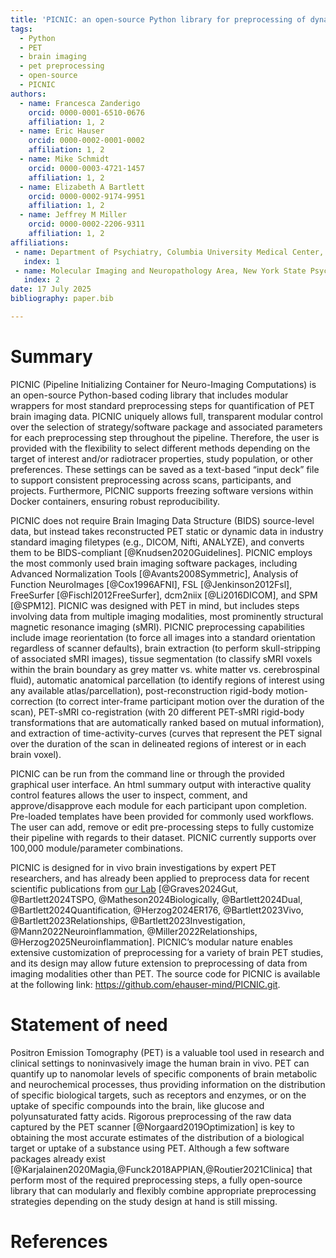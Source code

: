 ```yaml
---
title: 'PICNIC: an open-source Python library for preprocessing of dynamic Positron Emission Tomography (PET) brain imaging data'
tags:
  - Python
  - PET
  - brain imaging
  - pet preprocessing
  - open-source
  - PICNIC
authors:
  - name: Francesca Zanderigo
    orcid: 0000-0001-6510-0676
    affiliation: 1, 2
  - name: Eric Hauser
    orcid: 0000-0002-0001-0002
    affiliation: 1, 2
  - name: Mike Schmidt
    orcid: 0000-0003-4721-1457
    affiliation: 1, 2
  - name: Elizabeth A Bartlett
    orcid: 0000-0002-9174-9951
    affiliation: 1, 2
  - name: Jeffrey M Miller
    orcid: 0000-0002-2206-9311
    affiliation: 1, 2
affiliations:
 - name: Department of Psychiatry, Columbia University Medical Center, New York, NY, United States
   index: 1
 - name: Molecular Imaging and Neuropathology Area, New York State Psychiatric Institute, New York, NY, United States
   index: 2
date: 17 July 2025
bibliography: paper.bib

---
```


# Summary

PICNIC (Pipeline Initializing Container for Neuro-Imaging Computations) is an
open-source Python-based coding library that includes modular wrappers for most
standard preprocessing steps for quantification of PET brain imaging data.
PICNIC uniquely allows full, transparent modular control over the selection of
strategy/software package and associated parameters for each preprocessing step
throughout the pipeline. Therefore, the user is provided with the flexibility to
select different methods depending on the target of interest and/or radiotracer
properties, study population, or other preferences. These settings can be saved
as a text-based “input deck” file to support consistent preprocessing across
scans, participants, and projects. Furthermore, PICNIC supports freezing
software versions within Docker containers, ensuring robust reproducibility.

PICNIC does not require Brain Imaging Data Structure (BIDS) source-level data,
but instead takes reconstructed PET static or dynamic data in industry standard
imaging filetypes (e.g., DICOM, Nifti, ANALYZE), and converts them to be
BIDS-compliant [@Knudsen2020Guidelines]. PICNIC employs the most commonly used
brain imaging software packages, including Advanced Normalization Tools [@Avants2008Symmetric],
Analysis of Function NeuroImages [@Cox1996AFNI], FSL [@Jenkinson2012Fsl],
FreeSurfer [@Fischl2012FreeSurfer], dcm2niix [@Li2016DICOM], and SPM [@SPM12].
PICNIC was designed with PET in mind, but includes steps involving data from 
multiple imaging modalities, most prominently structural magnetic resonance imaging (sMRI).
PICNIC preprocessing capabilities include image reorientation (to force all images into
a standard orientation regardless of scanner defaults), brain extraction (to
perform skull-stripping of associated sMRI images), tissue segmentation (to
classify sMRI voxels within the brain boundary as grey matter vs. white matter
vs. cerebrospinal fluid), automatic anatomical parcellation (to identify regions
of interest using any available atlas/parcellation), post-reconstruction
rigid-body motion-correction (to correct inter-frame participant motion over the
duration of the scan), PET-sMRI co-registration (with 20 different PET-sMRI
rigid-body transformations that are automatically ranked based on mutual
information), and extraction of time-activity-curves (curves that represent the
PET signal over the duration of the scan in delineated regions of interest or in
each brain voxel). 

PICNIC can be run from the command line or through the provided graphical user
interface. An html summary output with interactive quality control features
allows the user to inspect, comment, and approve/disapprove each module for each
participant upon completion. Pre-loaded templates have been provided for
commonly used workflows. The user can add, remove or edit pre-processing steps
to fully customize their pipeline with regards to their dataset. PICNIC
currently supports over 100,000 module/parameter combinations.

PICNIC is designed for in vivo brain investigations by expert PET researchers,
and has already been applied to preprocess data for recent scientific
publications from [our Lab](https://www.columbiapsychiatry.org/research-labs/brain-imaging-lab)
[@Graves2024Gut, @Bartlett2024TSPO, 
@Matheson2024Biologically, @Bartlett2024Dual, @Bartlett2024Quantification,
@Herzog2024ER176, @Bartlett2023Vivo, @Bartlett2023Relationships,
@Bartlett2023Investigation, @Mann2022Neuroinflammation, @Miller2022Relationships,
@Herzog2025Neuroinflammation]. PICNIC’s
modular nature enables extensive customization of preprocessing for a variety of
brain PET studies, and its design may allow future extension to preprocessing of
data from imaging modalities other than PET. The source code for PICNIC is
available at the following link: https://github.com/ehauser-mind/PICNIC.git.

# Statement of need

Positron Emission Tomography (PET) is a valuable tool used in research and
clinical settings to noninvasively image the human brain in vivo. PET can
quantify up to nanomolar levels of specific components of brain metabolic and
neurochemical processes, thus providing information on the distribution of
specific biological targets, such as receptors and enzymes, or on the uptake of
specific compounds into the brain, like glucose and polyunsaturated fatty acids.
Rigorous preprocessing of the raw data captured by the PET scanner [@Norgaard2019Optimization]
is key to obtaining the most accurate estimates of the distribution of a biological 
target or uptake of a substance using PET. Although a few software packages already
exist [@Karjalainen2020Magia,@Funck2018APPIAN,@Routier2021Clinica]
that perform most of the required preprocessing steps, a fully
open-source library that can modularly and flexibly combine appropriate
preprocessing strategies depending on the study design at hand is still missing.

# References
